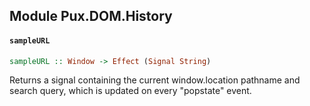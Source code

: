 ## Module Pux.DOM.History

#### `sampleURL`

``` purescript
sampleURL :: Window -> Effect (Signal String)
```

Returns a signal containing the current window.location pathname and search query,
which is updated on every "popstate" event.


